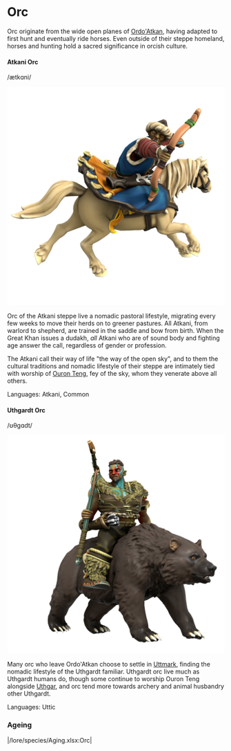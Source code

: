 # Orc

Orc originate from the wide open planes of [Ordo'Atkan](/places/ordo-atkan), having adapted to first hunt and eventually ride horses. Even outside of their steppe homeland, horses and hunting hold a sacred significance in orcish culture. 

#### Atkani Orc
/ætkɑni/

![](orc-atkani.png)

Orc of the Atkani steppe live a nomadic pastoral lifestyle, migrating every few weeks to move their herds on to greener pastures. All Atkani, from warlord to shepherd, are trained in the saddle and bow from birth. When the Great Khan issues a dudakh, *all* Atkani who are of sound body and fighting age answer the call, regardless of gender or profession.

The Atkani call their way of life "the way of the open sky", and to them the cultural traditions and nomadic lifestyle of their steppe are intimately tied with worship of [Ouron Teng](/lore/cosmology/fey/ouron), fey of the sky, whom they venerate above all others.

Languages: Atkani, Common

#### Uthgardt Orc
/ʊθɡɑdt/

![](orc-uthgardt.png)

Many orc who leave Ordo'Atkan choose to settle in [Uttmark](/places/uttmark), finding the nomadic lifestyle of the Uthgardt familiar. Uthgardt orc live much as Uthgardt humans do, though some continue to worship Ouron Teng alongside [Uthgar](/lore/cosmology/daemons/apotheotes/Uthgar), and orc tend more towards archery and animal husbandry other Uthgardt.

Languages: Uttic

### Ageing
|/lore/species/Aging.xlsx:Orc|